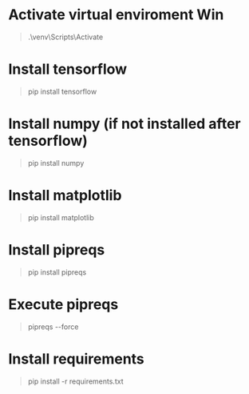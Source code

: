 # Activate virtual enviroment Win
>.\venv\Scripts\Activate

# Install tensorflow
>pip install tensorflow

# Install numpy (if not installed after tensorflow)
>pip install numpy

# Install matplotlib
>pip install matplotlib

# Install pipreqs
>pip install pipreqs

# Execute pipreqs
>pipreqs --force

# Install requirements
>pip install -r requirements.txt
